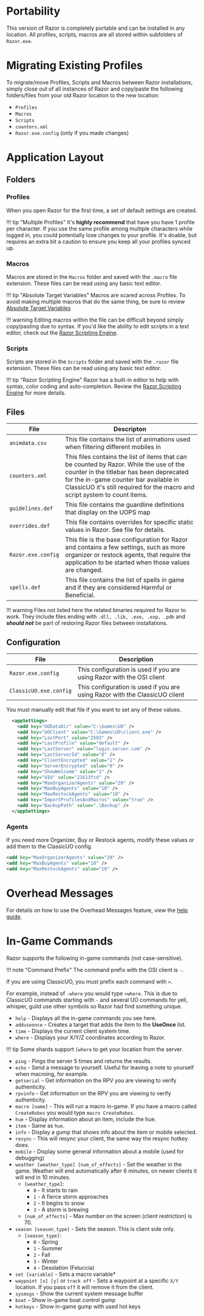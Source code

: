 # Portability

This version of Razor is completely portable and can be installed in any location. All profiles, scripts, macros are all stored within subfolders of `Razor.exe`.

# Migrating Existing Profiles

To migrate/move Profiles, Scripts and Macros between Razor installations, simply close out of all instances of Razor and copy/paste the following folders/files from your old Razor location to the new location:

- `Profiles`
- `Macros`
- `Scripts`
- `counters.xml`
- `Razor.exe.config` (only if you made changes)

# Application Layout

## Folders

### Profiles

When you open Razor for the first time, a set of default settings are created.

!!! tip "Multiple Profiles"
It's **highly recommend** that have you have 1 profile per character. If you use the same profile among multiple characters while logged in, you could potentially lose changes to your profile. It's doable, but requires an extra bit a caution to ensure you keep all your profiles synced up.

### Macros

Macros are stored in the `Macros` folder and saved with the `.macro` file extension. These files can be read using any basic text editor.

!!! tip "Absolute Target Variables"
Macros are scared across Profiles. To avoid making multiple macros that do the same thing, be sure to review [Absolute Target Variables](help/macros.md#absolute-target-variables)

!!! warning
Editing macros within the file can be difficult beyond simply copy/pasting due to syntax. If you'd like the ability to edit scripts in a text editor, check out the [Razor Scripting Engine](guide/index.md).

### Scripts

Scripts are stored in the `Scripts` folder and saved with the `.razor` file extension. These files can be read using any basic text editor.

!!! tip "Razor Scripting Engine"
Razor has a built-in editor to help with syntax, color coding and auto-completion. Review the [Razor Scripting Engine](guide/index.md) for more details.

## Files

| File               | Descripton                                                                                                                                                                                                                                                  |
| ------------------ | ----------------------------------------------------------------------------------------------------------------------------------------------------------------------------------------------------------------------------------------------------------- |
| `animdata.csv`     | This file contains the list of animations used when filtering different mobiles in                                                                                                                                                                          |
| `counters.xml`     | This files contains the list of items that can be counted by Razor. While the use of the counter in the titlebar has been deprecated for the in-game counter bar available in ClassicUO it's still required for the macro and script system to count items. |
| `guidelines.def`   | This file contains the guardline definitions that display on the UOPS map                                                                                                                                                                                   |
| `overrides.def`    | This file contains overrides for specific static values in Razor. See file for details.|
| `Razor.exe.config` | This file is the base configuration for Razor and contains a few settings, such as more organizer or restock agents, that require the application to be started when those values are changed.                                                              |
| `spells.def`       | This file contains the list of spells in game and if they are considered Harmful or Beneficial.                                                                                                                                                             |

!!! warning
Files not listed here the related binaries required for Razor to work. They include files ending with `.dll, .lib, .exe, .exp, .pdb` and **_should not_** be part of restoring Razor files between installations.

## Configuration

| File                   | Description                                                                 |
| ---------------------- | --------------------------------------------------------------------------- |
| `Razor.exe.config`     | This configuration is used if you are using Razor with the OSI client       |
| `ClassicUO.exe.config` | This configuration is used if you are using Razor with the ClassicUO client |

You must manually edit that file if you want to set any of these values.

```xml
  <appSettings>
    <add key="UODataDir" value="C:\Games\UO" />
    <add key="UOClient" value="C:\Games\UO\client.exe" />
    <add key="LastPort" value="2593" />
    <add key="LastProfile" value="default" />
    <add key="LastServer" value="login.server.com" />
    <add key="LastServerId" value="0" />
    <add key="ClientEncrypted" value="1" />
    <add key="ServerEncrypted" value="0" />
    <add key="ShowWelcome" value="1" />
    <add key="UId" value="21613fcd" />
    <add key="MaxOrganizerAgents" value="20" />
    <add key="MaxBuyAgents" value="10" />
    <add key="MaxRestockAgents" value="10" />
    <add key="ImportProfilesAndMacros" value="true" />
    <add key="BackupPath" value=".\Backup" />
  </appSettings>
```

### Agents

If you need more Organizer, Buy or Restock agents, modify these values or add them to the ClassicUO config.

```xml
<add key="MaxOrganizerAgents" value="20" />
<add key="MaxBuyAgents" value="10" />
<add key="MaxRestockAgents" value="10" />
```

# Overhead Messages

For details on how to use the Overhead Messages feature, view the [help guide](help/displaycounters.md#overhead-messages).

# In-Game Commands

Razor supports the following in-game commands (not case-sensitive).

!!! note "Command Prefix"
The command prefix with the OSI client is `-`.

If you are using ClassicUO, you must prefix each command with `>`.

For example, instead of `-where` you would type `>where`. This is due to ClassicUO commands starting with `-` and several UO commands for yell, whisper, guild use other symbols so Razor had find something unique.

- `help` - Displays all the in-game commands you see here.
- `adduseonce` - Creates a target that adds the item to the **UseOnce** list.
- `time` - Displays the current client system time.
- `where` - Displays your X/Y/Z coordinates according to Razor.

!!! tip
Some shards support `[where` to get your location from the server.

- `ping` - Pings the server 5 times and returns the results.
- `echo` - Send a message to yourself. Useful for leaving a note to yourself when macroing, for example.
- `getserial` - Get information on the RPV you are viewing to verify authenticity.
- `rpvinfo` - Get information on the RPV you are viewing to verify authenticity.
- `macro [name]` - This will run a macro in-game. If you have a macro called `CreateRobes` you would type `macro CreateRobes`.
- `hue` - Display information about an item, include the hue.
- `item` - Same as `hue`.
- `info` - Display a gump that shows info about the item or mobile selected.
- `resync` - This will resync your client, the same way the resync hotkey does.
- `mobile` - Display some general information about a mobile (used for debugging)
- `weather [weather_type] [num_of_effects]` - Set the weather in the game. Weather will end automatically after 6 minutes, on newer clients it will end in 10 minutes.
  - `[weather_type]`:
    - `0` - It starts to rain
    - `1` - A fierce storm approaches
    - `2` - It begins to snow
    - `3` - A storm is brewing
  - `[num_of_effects]` - Max number on the screen (client restriction) is 70.
- `season [season_type]` - Sets the season. This is client side only.
  - `[season_type]`:
    - `0` - Spring
    - `1` - Summer
    - `2` - Fall
    - `3` - Winter
    - `4` - Desolation (Feluccia)
- `set [variable]` - Sets a macro variable\*
- `waypoint [x] [y]` or `track off` - Sets a waypoint at a specific `X/Y` location. If you pass `off` it will remove it from the client.
- `sysmsgs` - Show the current system message buffer
- `boat` - Show in-game boat control gump
- `hotkeys` - Show in-game gump with used hot keys
